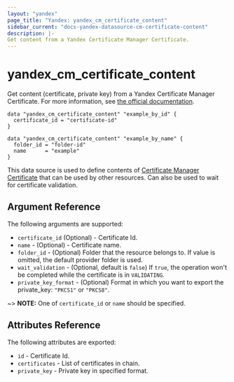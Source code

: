 ```yaml
---
layout: "yandex"
page_title: "Yandex: yandex_cm_certificate_content"
sidebar_current: "docs-yandex-datasource-cm-certificate-content"
description: |-
Get content from a Yandex Certificate Manager Certificate.
---
```


# yandex\_cm\_certificate\_content

Get content (certificate, private key) from a Yandex Certificate Manager Certificate.
For more information, see [the official documentation](https://cloud.yandex.com/en/docs/certificate-manager/concepts/).

```hcl
data "yandex_cm_certificate_content" "example_by_id" {
  certificate_id = "certificate-id"
}

data "yandex_cm_certificate_content" "example_by_name" {
  folder_id = "folder-id"
  name      = "example"
}
```

This data source is used to define contents of [Certificate Manager Certificate](https://cloud.yandex.com/en/docs/certificate-manager/concepts/) that can be used by other resources.
Can also be used to wait for certificate validation.

## Argument Reference

The following arguments are supported:

* `certificate_id` (Optional) - Certificate Id.
* `name` - (Optional) - Certificate name.
* `folder_id` - (Optional) Folder that the resource belongs to. If value is omitted, the default provider folder is used.
* `wait_validation` - (Optional, default is `false`) If `true`, the operation won't be completed while the certificate is in `VALIDATING`.
* `private_key_format` - (Optional) Format in which you want to export the private_key: `"PKCS1"` or `"PKCS8"`.

~> **NOTE:** One of `certificate_id` or `name` should be specified.

## Attributes Reference

The following attributes are exported:

* `id` - Certificate Id.
* `certificates` - List of certificates in chain.
* `private_key` - Private key in specified format.

